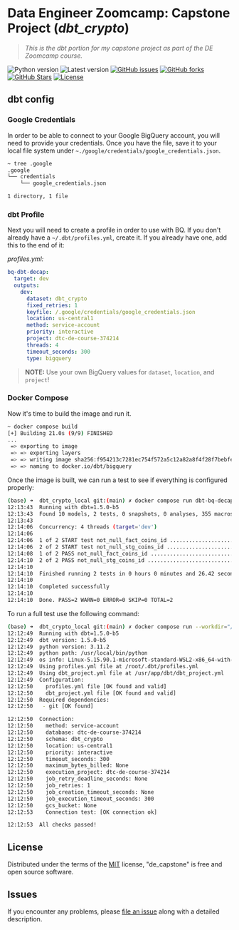 # Data Engineer Zoomcamp: Capstone Project (*dbt_crypto*)

> *This is the dbt portion for my capstone project as part of the DE Zoomcamp course.*

![Python version][python-version]
![Latest version][latest-version]
[![GitHub issues][issues-image]][issues-url]
[![GitHub forks][fork-image]][fork-url]
[![GitHub Stars][stars-image]][stars-url]
[![License][license-image]][license-url]

## dbt config

### Google Credentials

In order to be able to connect to your Google BigQuery account, you will need to provide your credentials. Once you have the file, save it to your local file system under `~./google/credentials/google_credentials.json`.

```bash
~ tree .google
.google
└── credentials
    └── google_credentials.json

1 directory, 1 file
```

### dbt Profile

Next you will need to create a profile in order to use with BQ. If you don't already have a `~/.dbt/profiles.yml`, create it. If you already have one, add this to the end of it:

*profiles.yml:*

```yaml
bq-dbt-decap:
  target: dev
  outputs:
    dev:
      dataset: dbt_crypto
      fixed_retries: 1
      keyfile: /.google/credentials/google_credentials.json
      location: us-central1
      method: service-account
      priority: interactive
      project: dtc-de-course-374214
      threads: 4
      timeout_seconds: 300
      type: bigquery
```

> **NOTE:** Use your own BigQuery values for `dataset`, `location`, and `project`!

### Docker Compose

Now it's time to build the image and run it.

```bash
~ docker compose build
[+] Building 21.0s (9/9) FINISHED
...
 => exporting to image                                                                                                                 1.6s
 => => exporting layers                                                                                                                1.6s
 => => writing image sha256:f954213c7281ec754f572a5c12a82a8f4f28f7bebfe5729369a503902c4af813                                           0.0s
 => => naming to docker.io/dbt/bigquery                                                                                                0.0s
```

Once the image is built, we can run a test to see if everything is configured properly:

```bash
(base) ➜  dbt_crypto_local git:(main) ✗ docker compose run dbt-bq-decap test
12:13:43  Running with dbt=1.5.0-b5
12:13:43  Found 10 models, 2 tests, 0 snapshots, 0 analyses, 355 macros, 0 operations, 0 seed files, 1 source, 0 exposures, 0 metrics, 0 groups
12:13:43
12:14:06  Concurrency: 4 threads (target='dev')
12:14:06
12:14:06  1 of 2 START test not_null_fact_coins_id ....................................... [RUN]
12:14:06  2 of 2 START test not_null_stg_coins_id ........................................ [RUN]
12:14:08  1 of 2 PASS not_null_fact_coins_id ............................................. [PASS in 2.42s]
12:14:10  2 of 2 PASS not_null_stg_coins_id .............................................. [PASS in 3.69s]
12:14:10
12:14:10  Finished running 2 tests in 0 hours 0 minutes and 26.42 seconds (26.42s).
12:14:10
12:14:10  Completed successfully
12:14:10
12:14:10  Done. PASS=2 WARN=0 ERROR=0 SKIP=0 TOTAL=2
```

To run a full test use the following command:

```bash
(base) ➜  dbt_crypto_local git:(main) ✗ docker compose run --workdir="//usr/app/dbt/" dbt-bq-decap debug
12:12:49  Running with dbt=1.5.0-b5
12:12:49  dbt version: 1.5.0-b5
12:12:49  python version: 3.11.2
12:12:49  python path: /usr/local/bin/python
12:12:49  os info: Linux-5.15.90.1-microsoft-standard-WSL2-x86_64-with-glibc2.31
12:12:49  Using profiles.yml file at /root/.dbt/profiles.yml
12:12:49  Using dbt_project.yml file at /usr/app/dbt/dbt_project.yml
12:12:49  Configuration:
12:12:50    profiles.yml file [OK found and valid]
12:12:50    dbt_project.yml file [OK found and valid]
12:12:50  Required dependencies:
12:12:50   - git [OK found]

12:12:50  Connection:
12:12:50    method: service-account
12:12:50    database: dtc-de-course-374214
12:12:50    schema: dbt_crypto
12:12:50    location: us-central1
12:12:50    priority: interactive
12:12:50    timeout_seconds: 300
12:12:50    maximum_bytes_billed: None
12:12:50    execution_project: dtc-de-course-374214
12:12:50    job_retry_deadline_seconds: None
12:12:50    job_retries: 1
12:12:50    job_creation_timeout_seconds: None
12:12:50    job_execution_timeout_seconds: 300
12:12:50    gcs_bucket: None
12:12:53    Connection test: [OK connection ok]

12:12:53  All checks passed!
```

## License

Distributed under the terms of the [MIT](https://opensource.org/licenses/MIT) license, "de_capstone" is free and open source software.

## Issues

If you encounter any problems, please [file an issue](https://github.com/clamytoe/toepack/issues) along with a detailed description.

[python-version]:https://img.shields.io/badge/python-3.10.9-brightgreen.svg
[latest-version]:https://img.shields.io/badge/version-0.1.0-blue.svg
[issues-image]:https://img.shields.io/github/issues/clamytoe/de_capstone.svg
[issues-url]:https://github.com/clamytoe/de_capstone/issues
[fork-image]:https://img.shields.io/github/forks/clamytoe/de_capstone.svg
[fork-url]:https://github.com/clamytoe/de_capstone/network
[stars-image]:https://img.shields.io/github/stars/clamytoe/de_capstone.svg
[stars-url]:https://github.com/clamytoe/de_capstone/stargazers
[license-image]:https://img.shields.io/github/license/clamytoe/de_capstone.svg
[license-url]:https://github.com/clamytoe/de_capstone/blob/master/LICENSE
